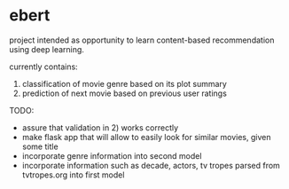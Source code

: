# ebert

project intended as opportunity to learn content-based recommendation using deep learning.

currently contains:

1) classification of movie genre based on its plot summary
2) prediction of next movie based on previous user ratings

TODO:

- assure that validation in 2) works correctly
- make flask app that will allow to easily look for similar movies, given some title
- incorporate genre information into second model
- incorporate information such as decade, actors, tv tropes parsed from tvtropes.org into first model

